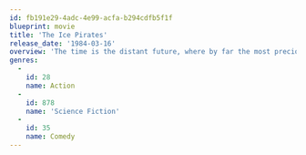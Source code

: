 ```yaml
---
id: fb191e29-4adc-4e99-acfa-b294cdfb5f1f
blueprint: movie
title: 'The Ice Pirates'
release_date: '1984-03-16'
overview: 'The time is the distant future, where by far the most precious commodity in the galaxy is water. The last surviving water planet was somehow removed to the unreachable centre of the galaxy at the end of the galactic trade wars. The galaxy is ruled by an evil emperor (John Carradine) presiding over a trade oligarchy that controls all mining and sale of ice from asteroids and comets.'
genres:
  -
    id: 28
    name: Action
  -
    id: 878
    name: 'Science Fiction'
  -
    id: 35
    name: Comedy
---
```

